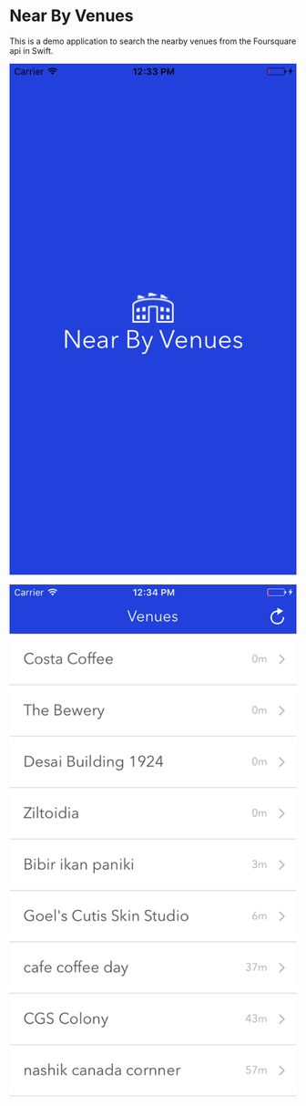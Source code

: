 # Near By Venues
This is a demo application to search the nearby venues from the Foursquare api in Swift.

![alt tag](https://raw.githubusercontent.com/jitendragaur/nearbyvenues/master/screenshots/splash.png)

![alt tag](https://raw.githubusercontent.com/jitendragaur/nearbyvenues/master/screenshots/home.png)
